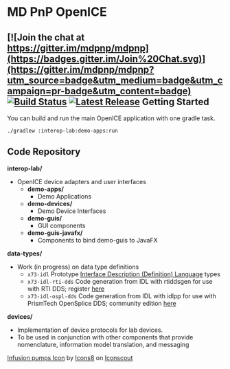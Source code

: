 # MD PnP OpenICE

[![Join the chat at https://gitter.im/mdpnp/mdpnp](https://badges.gitter.im/Join%20Chat.svg)](https://gitter.im/mdpnp/mdpnp?utm_source=badge&utm_medium=badge&utm_campaign=pr-badge&utm_content=badge)
[![Build Status](https://jenkins.openice.info/job/mdpnp-demoapp/badge/icon)](https://jenkins.openice.info/job/mdpnp-demoapp)
[![Latest Release](https://img.shields.io/github/release/mdpnp/mdpnp.svg)](https://github.com/mdpnp/mdpnp/releases/latest)
Getting Started
---------------

You can build and run the main OpenICE application with one gradle task.

    ./gradlew :interop-lab:demo-apps:run


Code Repository
---------------

__interop-lab/__
* OpenICE device adapters and user interfaces
    * __demo-apps/__
        * Demo Applications
    * __demo-devices/__
        * Demo Device Interfaces
    * __demo-guis/__
        * GUI components
    * __demo-guis-javafx/__
        * Components to bind demo-guis to JavaFX

__data-types/__
* Work (in progress) on data type definitions
    * <code>x73-idl</code>  Prototype [Interface Description (Definition) Language](http://en.wikipedia.org/wiki/Interface_description_language) types
    * <code>x73-idl-rti-dds</code>  Code generation from IDL with rtiddsgen for use with RTI DDS; register [here](http://www.rti.com/downloads/rti-dds.html)
    * <code>x73-idl-ospl-dds</code>  Code generation from IDL with idlpp for use with PrismTech OpenSplice DDS; community edition [here](http://www.prismtech.com/dds-community)

__devices/__
* Implementation of device protocols for lab devices.
* To be used in conjunction with other components that provide nomenclature, information model translation, and messaging

<a href="https://iconscout.com/icons/infusion-pumps" target="_blank">Infusion pumps Icon</a> by <a href="https://iconscout.com/contributors/icons8">Icons8</a> on <a href="https://iconscout.com">Iconscout</a>
